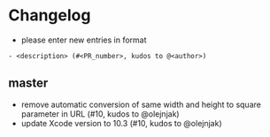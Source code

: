 # Changelog

- please enter new entries in format 

```
- <description> (#<PR_number>, kudos to @<author>)
```

## master

- remove automatic conversion of same width and height to square parameter in URL (#10, kudos to @olejnjak)
- update Xcode version to 10.3 (#10, kudos to @olejnjak)
